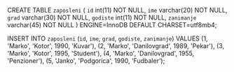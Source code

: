 CREATE TABLE `zaposleni` (
  `id` int(11) NOT NULL,
  `ime` varchar(20) NOT NULL,
  `grad` varchar(30) NOT NULL,
  `godiste` int(11) NOT NULL,
  `zanimanje` varchar(45) NOT NULL
) ENGINE=InnoDB DEFAULT CHARSET=utf8mb4;

INSERT INTO `zaposleni` (`id`, `ime`, `grad`, `godiste`, `zanimanje`) VALUES
(1, 'Marko', 'Kotor', 1990, 'Kuvar'),
(2, 'Marko', 'Danilovgrad', 1989, 'Pekar'),
(3, 'Marko', 'Kotor', 1995, 'Student'),
(4, 'Marko', 'Danilovgrad', 1955, 'Penzioner'),
(5, 'Janko', 'Podgorica', 1990, 'Fudbaler');
